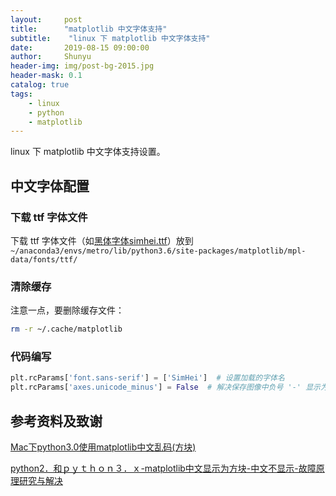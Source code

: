 ```yaml
---
layout:     post
title:      "matplotlib 中文字体支持"
subtitle:    "linux 下 matplotlib 中文字体支持"
date:       2019-08-15 09:00:00
author:     Shunyu
header-img: img/post-bg-2015.jpg
header-mask: 0.1
catalog: true
tags:
    - linux
    - python
    - matplotlib
---
```




linux 下 matplotlib 中文字体支持设置。



## 中文字体配置

### 下载 ttf 字体文件

下载 ttf 字体文件（如[黑体字体simhei.ttf](https://link.zhihu.com/?target=http%3A//www.font5.com.cn/font_download.php%3Fid%3D151%26part%3D1237887120)）放到 `~/anaconda3/envs/metro/lib/python3.6/site-packages/matplotlib/mpl-data/fonts/ttf/`



### 清除缓存

注意一点，要删除缓存文件：

```bash
rm -r ~/.cache/matplotlib
```



### 代码编写

```python
plt.rcParams['font.sans-serif'] = ['SimHei']  # 设置加载的字体名
plt.rcParams['axes.unicode_minus'] = False  # 解决保存图像中负号 '-' 显示为方块的问题
```



## 参考资料及致谢

[Mac下python3.0使用matplotlib中文乱码(方块)](https://blog.csdn.net/qq_24326765/article/details/82467154)

[python2．和ｐｙｔｈｏｎ３．ｘ-matplotlib中文显示为方块-中文不显示-故障原理研究与解决](https://blog.csdn.net/appleyuchi/article/details/82958813)